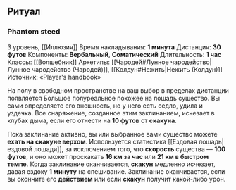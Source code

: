 ## Ритуал
### Phantom steed

3 уровень, [[Иллюзия]]
Время накладывания: **1 минута**
Дистанция: **30 футов**
Компоненты: **Вербальный**, **Соматический**
Длительность: **1 час**
Классы: [[Волшебник]]
Архетипы: [[Чародей#Лунное чародейство|Лунное чародейство (Чародей)]], [[Колдун#Нежить|Нежить (Колдун)]]
Источник: «Player's handbook»

На полу в свободном пространстве на ваш выбор в пределах дистанции появляется Большое полуреальное похожее на лошадь существо. Вы сами определяете его внешность, но у него есть седло, удила и уздечка. Все снаряжение, созданное этим заклинанием, исчезает в клубах дыма, если его отнести на **10 футов** от **скакуна**.

Пока заклинание активно, вы или выбранное вами существо можете **ехать на скакуне верхом**. Используется статистика [[Ездовая лошадь|ездовой лошади]], за исключением того, что **скорость** существа — **100 футов**, и оно может проскакать **16 км за час** или **21 км в быстром темпе**. Когда заклинание оканчивается, **скакун** медленно исчезает, давая ездоку **1 минуту** на спешивание. Заклинание оканчивается, если вы окончите его **действием** или если **скакун** получит какой-либо урон.